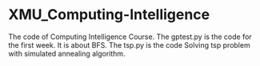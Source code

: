 # XMU_Computing-Intelligence
The code of Computing Intelligence Course.
The gptest.py is the code for the first week. It is about BFS.
The tsp.py is the code Solving tsp problem with simulated annealing algorithm.
